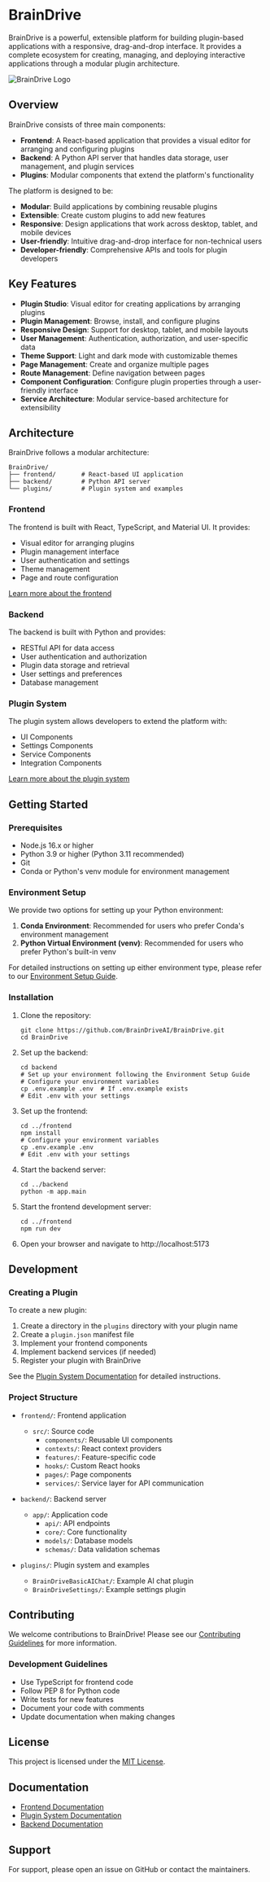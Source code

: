 # BrainDrive

BrainDrive is a powerful, extensible platform for building plugin-based applications with a responsive, drag-and-drop interface. It provides a complete ecosystem for creating, managing, and deploying interactive applications through a modular plugin architecture.

![BrainDrive Logo](images/braindrive-logo.png) <!-- You may need to add this image file -->

## Overview

BrainDrive consists of three main components:

- **Frontend**: A React-based application that provides a visual editor for arranging and configuring plugins
- **Backend**: A Python API server that handles data storage, user management, and plugin services
- **Plugins**: Modular components that extend the platform's functionality

The platform is designed to be:

- **Modular**: Build applications by combining reusable plugins
- **Extensible**: Create custom plugins to add new features
- **Responsive**: Design applications that work across desktop, tablet, and mobile devices
- **User-friendly**: Intuitive drag-and-drop interface for non-technical users
- **Developer-friendly**: Comprehensive APIs and tools for plugin developers

## Key Features

- **Plugin Studio**: Visual editor for creating applications by arranging plugins
- **Plugin Management**: Browse, install, and configure plugins
- **Responsive Design**: Support for desktop, tablet, and mobile layouts
- **User Management**: Authentication, authorization, and user-specific data
- **Theme Support**: Light and dark mode with customizable themes
- **Page Management**: Create and organize multiple pages
- **Route Management**: Define navigation between pages
- **Component Configuration**: Configure plugin properties through a user-friendly interface
- **Service Architecture**: Modular service-based architecture for extensibility

## Architecture

BrainDrive follows a modular architecture:

```
BrainDrive/
├── frontend/       # React-based UI application
├── backend/        # Python API server
└── plugins/        # Plugin system and examples
```

### Frontend

The frontend is built with React, TypeScript, and Material UI. It provides:

- Visual editor for arranging plugins
- Plugin management interface
- User authentication and settings
- Theme management
- Page and route configuration

[Learn more about the frontend](frontend/README.md)

### Backend

The backend is built with Python and provides:

- RESTful API for data access
- User authentication and authorization
- Plugin data storage and retrieval
- User settings and preferences
- Database management

### Plugin System

The plugin system allows developers to extend the platform with:

- UI Components
- Settings Components
- Service Components
- Integration Components

[Learn more about the plugin system](plugins/README.md)

## Getting Started

### Prerequisites

- Node.js 16.x or higher
- Python 3.9 or higher (Python 3.11 recommended)
- Git
- Conda or Python's venv module for environment management

### Environment Setup

We provide two options for setting up your Python environment:

1. **Conda Environment**: Recommended for users who prefer Conda's environment management
2. **Python Virtual Environment (venv)**: Recommended for users who prefer Python's built-in venv

For detailed instructions on setting up either environment type, please refer to our [Environment Setup Guide](ENVIRONMENT_SETUP.md).

### Installation

1. Clone the repository:
   ```
   git clone https://github.com/BrainDriveAI/BrainDrive.git
   cd BrainDrive
   ```

2. Set up the backend:
   ```
   cd backend
   # Set up your environment following the Environment Setup Guide
   # Configure your environment variables
   cp .env.example .env  # If .env.example exists
   # Edit .env with your settings
   ```

3. Set up the frontend:
   ```
   cd ../frontend
   npm install
   # Configure your environment variables
   cp .env.example .env
   # Edit .env with your settings
   ```

4. Start the backend server:
   ```
   cd ../backend
   python -m app.main
   ```

5. Start the frontend development server:
   ```
   cd ../frontend
   npm run dev
   ```

6. Open your browser and navigate to http://localhost:5173

## Development

### Creating a Plugin

To create a new plugin:

1. Create a directory in the `plugins` directory with your plugin name
2. Create a `plugin.json` manifest file
3. Implement your frontend components
4. Implement backend services (if needed)
5. Register your plugin with BrainDrive

See the [Plugin System Documentation](plugins/README.md) for detailed instructions.

### Project Structure

- `frontend/`: Frontend application
  - `src/`: Source code
    - `components/`: Reusable UI components
    - `contexts/`: React context providers
    - `features/`: Feature-specific code
    - `hooks/`: Custom React hooks
    - `pages/`: Page components
    - `services/`: Service layer for API communication

- `backend/`: Backend server
  - `app/`: Application code
    - `api/`: API endpoints
    - `core/`: Core functionality
    - `models/`: Database models
    - `schemas/`: Data validation schemas

- `plugins/`: Plugin system and examples
  - `BrainDriveBasicAIChat/`: Example AI chat plugin
  - `BrainDriveSettings/`: Example settings plugin

## Contributing

We welcome contributions to BrainDrive! Please see our [Contributing Guidelines](CONTRIBUTING.md) for more information.

### Development Guidelines

- Use TypeScript for frontend code
- Follow PEP 8 for Python code
- Write tests for new features
- Document your code with comments
- Update documentation when making changes

## License

This project is licensed under the [MIT License](LICENSE).

## Documentation

- [Frontend Documentation](frontend/README.md)
- [Plugin System Documentation](plugins/README.md)
- [Backend Documentation](backend/README.md)

## Support

For support, please open an issue on GitHub or contact the maintainers.
